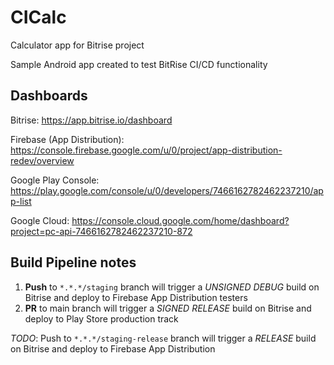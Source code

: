 # CICalc
Calculator app for Bitrise project

Sample Android app created to test BitRise CI/CD functionality

## Dashboards

Bitrise: https://app.bitrise.io/dashboard

Firebase (App Distribution): https://console.firebase.google.com/u/0/project/app-distribution-redev/overview

Google Play Console: https://play.google.com/console/u/0/developers/7466162782462237210/app-list

Google Cloud: https://console.cloud.google.com/home/dashboard?project=pc-api-7466162782462237210-872

## Build Pipeline notes

1. **Push** to `*.*.*/staging` branch will trigger a *UNSIGNED DEBUG* build 
on Bitrise and deploy to Firebase App Distribution testers
2. **PR** to main branch will trigger a *SIGNED RELEASE* build on Bitrise 
and deploy to Play Store production track

_TODO_: Push to `*.*.*/staging-release` branch will trigger a *RELEASE* build on Bitrise and deploy to Firebase App Distribution

